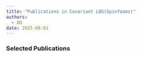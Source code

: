 ```yaml
---
title: "Publications in Covariant LQG(Spinfoams)"
authors:
  - DQ
date: 2025-08-01
---
```


### Selected Publications
<!-- 
1. **Dongxue Qu**, Hongguang Liu.  
   *Quantum induced shock dynamics in gravitational collapse: insights from effective models and numerical frameworks*.  
   arXiv:2504.18462 [gr-qc], 2025.  
   [PDF](https://arxiv.org/pdf/2504.18462) · [arXiv](https://arxiv.org/abs/2504.18462) · [Code](https://github.com/qudx54632/Shock-wave-project) · [INSPIRE](https://inspirehep.net/literature/2915637)  
   _Cited by_: <span id="cite-2504.18462">updating…</span>

<script>
  fetch("https://inspirehep.net/api/literature?sort=mostrecent&size=1&q=2504.18462")
    .then(response => response.json())
    .then(data => {
      const count = data.hits?.hits?.[0]?.metadata?.citation_count ?? "0";
      document.getElementById("cite-2504.18462").innerText = `${count}`;
    });
</script> -->
